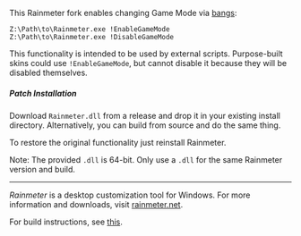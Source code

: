 This Rainmeter fork enables changing Game Mode via [bangs](https://docs.rainmeter.net/manual/bangs/):
```
Z:\Path\to\Rainmeter.exe !EnableGameMode
Z:\Path\to\Rainmeter.exe !DisableGameMode
```

This functionality is intended to be used by external scripts.  Purpose-built skins could use `!EnableGameMode`, but cannot disable it because they will be disabled themselves.

##### Patch Installation
Download `Rainmeter.dll` from a release and drop it in your existing install directory.  Alternatively, you can build from source and do the same thing.

To restore the original functionality just reinstall Rainmeter.

Note: The provided `.dll` is 64-bit.  Only use a `.dll` for the same Rainmeter version and build.

----

*Rainmeter* is a desktop customization tool for Windows. For more information and downloads, visit [rainmeter.net](http://rainmeter.net/).

For build instructions, see [this](https://github.com/rainmeter/rainmeter/blob/master/Docs/Building.md).